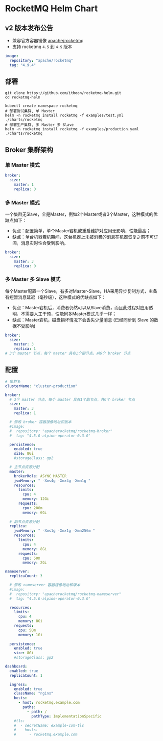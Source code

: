 # RocketMQ Helm Chart

## v2 版本发布公告

- 兼容官方容器镜像 [apache/rocketmq](https://hub.docker.com/r/apache/rocketmq)
- 支持 rocketmq `4.5` 到 `4.9` 版本

``` yaml
image:
  repository: "apache/rocketmq"
  tag: "4.9.4"
```

## 部署

``` shell
git clone https://github.com/itboon/rocketmq-helm.git
cd rocketmq-helm

kubectl create namespace rocketmq
# 部署测试集群, 单 Master
helm -n rocketmq install rocketmq -f examples/test.yml ./charts/rocketmq
# 部署生产集群, 多 Master 多 Slave
helm -n rocketmq install rocketmq -f examples/production.yaml ./charts/rocketmq
```

## Broker 集群架构

### 单 Master 模式

``` yaml
broker:
  size:
    master: 1
    replica: 0
```

### 多 Master 模式

一个集群无Slave，全是Master，例如2个Master或者3个Master，这种模式的优缺点如下：

- 优点：配置简单，单个Master宕机或重启维护对应用无影响，性能最高；
- 缺点：单台机器宕机期间，这台机器上未被消费的消息在机器恢复之前不可订阅，消息实时性会受到影响。

``` yaml
broker:
  size:
    master: 3
    replica: 0
```

### 多 Master 多 Slave 模式

每个Master配置一个Slave，有多对Master-Slave，HA采用异步复制方式，主备有短暂消息延迟（毫秒级），这种模式的优缺点如下：

- 优点：Master宕机后，消费者仍然可以从Slave消费，而且此过程对应用透明，不需要人工干预，性能同多Master模式几乎一样；
- 缺点：Master宕机，磁盘损坏情况下会丢失少量消息 (已经同步到 Slave 的数据不受影响)

``` yaml
broker:
  size:
    master: 3
    replica: 1
# 3个 master 节点，每个 master 具有1个副节点，共6个 broker 节点
```

## 配置

``` yaml
# 集群名
clusterName: "cluster-production"

broker:
  # 3个 master 节点，每个 master 具有1个副节点，共6个 broker 节点
  size:
    master: 3
    replica: 1

  # 修改 broker 容器镜像地址和版本
  #image:
  #  repository: "apacherocketmq/rocketmq-broker"
  #  tag: "4.5.0-alpine-operator-0.3.0"

  persistence:
    enabled: true
    size: 8Gi
    #storageClass: gp2

  # 主节点资源分配
  master:
    brokerRole: ASYNC_MASTER
    jvmMemory: " -Xms4g -Xmx4g -Xmn1g "
    resources:
      limits:
        cpu: 4
        memory: 12Gi
      requests:
        cpu: 200m
        memory: 6Gi
  
  # 副节点资源分配
  replica:
    jvmMemory: " -Xms1g -Xmx1g -Xmn256m "
    resources:
      limits:
        cpu: 4
        memory: 8Gi
      requests:
        cpu: 50m
        memory: 2Gi

nameserver:
  replicaCount: 3

  # 修改 nameserver 容器镜像地址和版本
  #image:
  #  repository: "apacherocketmq/rocketmq-nameserver"
  #  tag: "4.5.0-alpine-operator-0.3.0"

  resources:
    limits:
      cpu: 4
      memory: 8Gi
    requests:
      cpu: 50m
      memory: 1Gi
  
  persistence:
    enabled: true
    size: 8Gi
    #storageClass: gp2

dashboard:
  enabled: true
  replicaCount: 1

  ingress:
    enabled: true
    className: "nginx"
    hosts:
      - host: rocketmq.example.com
        paths:
          - path: /
            pathType: ImplementationSpecific
    #tls:
    #  - secretName: example-com-tls
    #    hosts:
    #      - rocketmq.example.com
```
